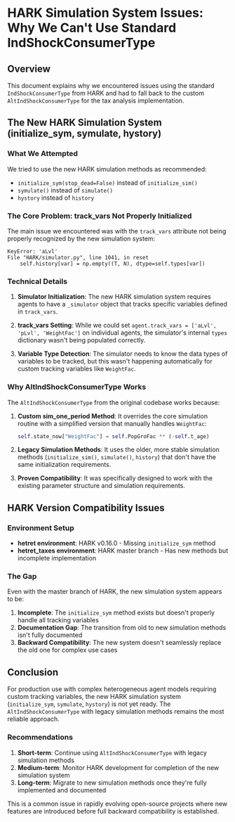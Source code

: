 # HARK Simulation System Issues: Why We Can't Use Standard IndShockConsumerType

## Overview
This document explains why we encountered issues using the standard `IndShockConsumerType` from HARK and had to fall back to the custom `AltIndShockConsumerType` for the tax analysis implementation.

## The New HARK Simulation System (initialize_sym, symulate, hystory)

### What We Attempted
We tried to use the new HARK simulation methods as recommended:
- `initialize_sym(stop_dead=False)` instead of `initialize_sim()`
- `symulate()` instead of `simulate()`
- `hystory` instead of `history`

### The Core Problem: track_vars Not Properly Initialized

The main issue we encountered was with the `track_vars` attribute not being properly recognized by the new simulation system:

```
KeyError: 'aLvl'
File "HARK/simulator.py", line 1041, in reset
    self.history[var] = np.empty((T, N), dtype=self.types[var])
```

### Technical Details

1. **Simulator Initialization**: The new HARK simulation system requires agents to have a `_simulator` object that tracks specific variables defined in `track_vars`.

2. **track_vars Setting**: While we could set `agent.track_vars = ['aLvl', 'pLvl', 'WeightFac']` on individual agents, the simulator's internal `types` dictionary wasn't being populated correctly.

3. **Variable Type Detection**: The simulator needs to know the data types of variables to be tracked, but this wasn't happening automatically for custom tracking variables like `WeightFac`.

### Why AltIndShockConsumerType Works

The `AltIndShockConsumerType` from the original codebase works because:

1. **Custom sim_one_period Method**: It overrides the core simulation routine with a simplified version that manually handles `WeightFac`:
   ```python
   self.state_now["WeightFac"] = self.PopGroFac ** (-self.t_age)
   ```

2. **Legacy Simulation Methods**: It uses the older, more stable simulation methods (`initialize_sim()`, `simulate()`, `history`) that don't have the same initialization requirements.

3. **Proven Compatibility**: It was specifically designed to work with the existing parameter structure and simulation requirements.

## HARK Version Compatibility Issues

### Environment Setup
- **hetret environment**: HARK v0.16.0 - Missing `initialize_sym` method
- **hetret_taxes environment**: HARK master branch - Has new methods but incomplete implementation

### The Gap
Even with the master branch of HARK, the new simulation system appears to be:
1. **Incomplete**: The `initialize_sym` method exists but doesn't properly handle all tracking variables
2. **Documentation Gap**: The transition from old to new simulation methods isn't fully documented
3. **Backward Compatibility**: The new system doesn't seamlessly replace the old one for complex use cases

## Conclusion

For production use with complex heterogeneous agent models requiring custom tracking variables, the new HARK simulation system (`initialize_sym`, `symulate`, `hystory`) is not yet ready. The `AltIndShockConsumerType` with legacy simulation methods remains the most reliable approach.

### Recommendations
1. **Short-term**: Continue using `AltIndShockConsumerType` with legacy simulation methods
2. **Medium-term**: Monitor HARK development for completion of the new simulation system
3. **Long-term**: Migrate to new simulation methods once they're fully implemented and documented

This is a common issue in rapidly evolving open-source projects where new features are introduced before full backward compatibility is established.

